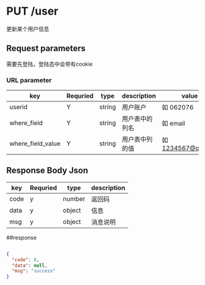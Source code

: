 # PUT /user

更新某个用户信息

## Request parameters

需要先登陆，登陆态中会带有cookie

### URL parameter
| key | Requried | type | description | value |
|-----|----------|------|-------------|------
| userid| Y| string| 用户账户| 如 062076 |
| where_field| Y| string| 用户表中的列名| 如 email |
| where_field_value| Y| string| 用户表中列的值| 如 1234567@qq.com|





## Response Body Json

| key | Requried | type | description |
|-----|----------|------|-------------|
| code   | y    | number| 返回码|
| data   | y    | object| 信息|
| msg   | y    | object|  消息说明|



##response

```json

{
  "code": 0,
  "data": null,
  "msg": "success"
}

```
